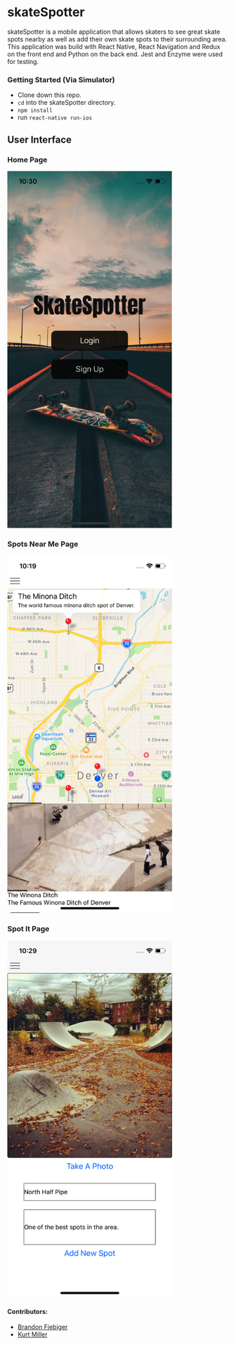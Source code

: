 # skateSpotter

skateSpotter is a mobile application that allows skaters to see great skate spots nearby as well as add their own skate spots to their
surrounding area. This application was build with React Native, React Navigation and Redux on the front end and Python on the back end. 
Jest and Enzyme were used for testing.

### Getting Started (Via Simulator)

  * Clone down this repo.
  * `cd` into the skateSpotter directory.
  * `npm install`
  * run `react-native run-ios`

## User Interface 

### Home Page

<img src="src/assets/images/Home.png" width="375" />

### Spots Near Me Page

<img src="src/assets/images/spot-map.png" width="375" />

### Spot It Page

<img src="src/assets/images/half-pipe.png" width="375" />

#### Contributors: 
  * [Brandon Fiebiger](https://github.com/brandonfiebiger)
  * [Kurt Miller](https://github.com/kmiller9393)
